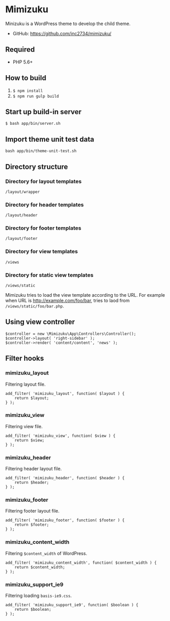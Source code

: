 # Mimizuku
Minizuku is a WordPress theme to develop the child theme.

* GitHub: https://github.com/inc2734/mimizuku/

## Required
* PHP 5.6+

## How to build
1. `$ npm install`
2. `$ npm run gulp build`

## Start up build-in server
```
$ bash app/bin/server.sh
```

## Import theme unit test data
```
bash app/bin/theme-unit-test.sh
```

## Directory structure

### Directory for layout templates
```
/layout/wrapper
```

### Directory for header templates
```
/layout/header
```

### Directory for footer templates
```
/layout/footer
```

### Directory for view templates
```
/views
```

### Directory for static view templates
```
/views/static
```

Mimizuku tries to load the view template according to the URL. For example when URL is http://example.com/foo/bar, tries to laod from `/views/static/foo/bar.php`.

## Using view controller
```
$controller = new \Mimizuku\App\Controllers\Controller();
$controller->layout( 'right-sidebar' );
$controller->render( 'content/content', 'news' );
```

## Filter hooks

### mimizuku_layout

Filtering layout file.

```
add_filter( 'mimizuku_layout', function( $layout ) {
	return $layout;
} );
```

### mimizuku_view

Filtering view file.

```
add_filter( 'mimizuku_view', function( $view ) {
	return $view;
} );
```

### mimizuku_header

Filtering header layout file.

```
add_filter( 'mimizuku_header', function( $header ) {
	return $header;
} );
```

### mimizuku_footer

Filtering footer layout file.

```
add_filter( 'mimizuku_footer', function( $footer ) {
	return $footer;
} );
```

### mimizuku_content_width

Filtering `$content_width` of WordPress.

```
add_filter( 'mimizuku_content_width', function( $content_width ) {
	return $content_width;
} );
```

### mimizuku_support_ie9

Filtering loading `basis-ie9.css`.

```
add_filter( 'mimizuku_support_ie9', function( $boolean ) {
	return $boolean;
} );
```

